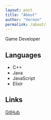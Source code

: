 ```yaml
---
layout: post
title: "About"
author: "Vernon"
permalink: /about/
---
```


Game Developer

## Languages
- C++
- Java
- JavaScript
- Elixir

## Links
[GitHub](https://github.com/Vernon)
